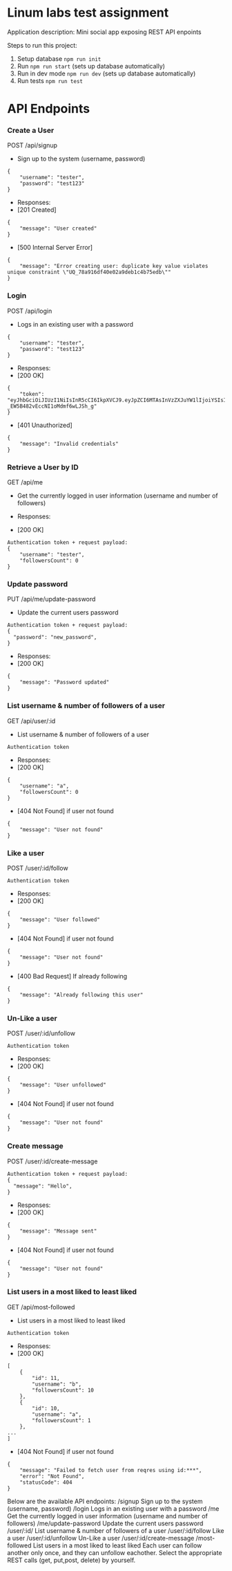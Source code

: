 # Linum labs test assignment

Application description:
Mini social app exposing REST API enpoints

Steps to run this project:

1. Setup database `npm run init`
2. Run `npm run start` (sets up database automatically)
3. Run in dev mode `npm run dev` (sets up database automatically)
4. Run tests `npm run test`

# API Endpoints

### Create a User

POST /api/signup

- Sign up to the system (username, password)

```
{
    "username": "tester",
    "password": "test123"
}
```

- Responses:
- [201 Created]

```
{
    "message": "User created"
}
```

- [500 Internal Server Error]

```
{
    "message": "Error creating user: duplicate key value violates unique constraint \"UQ_78a916df40e02a9deb1c4b75edb\""
}
```

### Login

POST /api/login

- Logs in an existing user with a password

```
{
    "username": "tester",
    "password": "test123"
}
```

- Responses:
- [200 OK]

```
{
    "token": "eyJhbGciOiJIUzI1NiIsInR5cCI6IkpXVCJ9.eyJpZCI6MTAsInVzZXJuYW1lIjoiYSIsImlhdCI6MTcxOTMzODQ2OCwiZXhwIjoxNzE5MzQyMDY4fQ.gN8IKRExtS17L1-_EW5B482vEccNI1oMdmf6wLJSh_g"
}
```

- [401 Unauthorized]

```
{
    "message": "Invalid credentials"
}
```

### Retrieve a User by ID

GET /api/me

- Get the currently logged in user information (username and number of followers)

- Responses:
- [200 OK]

```
Authentication token + request payload:
{
    "username": "tester",
    "followersCount": 0
}
```

### Update password

PUT /api/me/update-password

- Update the current users password

```
Authentication token + request payload:
{
  "password": "new_password",
}
```

- Responses:
- [200 OK]

```
{
    "message": "Password updated"
}
```

### List username & number of followers of a user

GET /api/user/:id

- List username & number of followers of a user

```
Authentication token
```

- Responses:
- [200 OK]

```
{
    "username": "a",
    "followersCount": 0
}
```

- [404 Not Found] if user not found

```
{
    "message": "User not found"
}
```

### Like a user

POST /user/:id/follow

```
Authentication token
```

- Responses:
- [200 OK]

```
{
    "message": "User followed"
}
```

- [404 Not Found] if user not found

```
{
    "message": "User not found"
}
```

- [400 Bad Request] If already following

```
{
    "message": "Already following this user"
}
```

### Un-Like a user

POST /user/:id/unfollow

```
Authentication token
```

- Responses:
- [200 OK]

```
{
    "message": "User unfollowed"
}
```

- [404 Not Found] if user not found

```
{
    "message": "User not found"
}
```

### Create message

POST /user/:id/create-message

```
Authentication token + request payload:
{
  "message": "Hello",
}
```

- Responses:
- [200 OK]

```
{
    "message": "Message sent"
}
```

- [404 Not Found] if user not found

```
{
    "message": "User not found"
}
```

### List users in a most liked to least liked

GET /api/most-followed

- List users in a most liked to least liked

```
Authentication token
```

- Responses:
- [200 OK]

```
[
    {
        "id": 11,
        "username": "b",
        "followersCount": 10
    },
    {
        "id": 10,
        "username": "a",
        "followersCount": 1
    },
...
]
```

- [404 Not Found] if user not found

```
{
    "message": "Failed to fetch user from reqres using id:***",
    "error": "Not Found",
    "statusCode": 404
}
```

Below are the available API endpoints:
/signup
Sign up to the system (username, password)
/login
Logs in an existing user with a password
/me
Get the currently logged in user information (username and number of followers)
/me/update-password
Update the current users password
/user/:id/
List username & number of followers of a user
/user/:id/follow
Like a user
/user/:id/unfollow
Un-Like a user
/user/:id/create-message
/most-followed
List users in a most liked to least liked
Each user can follow another only once, and they can unfollow eachother.
Select the appropriate REST calls (get, put,post, delete) by yourself.
